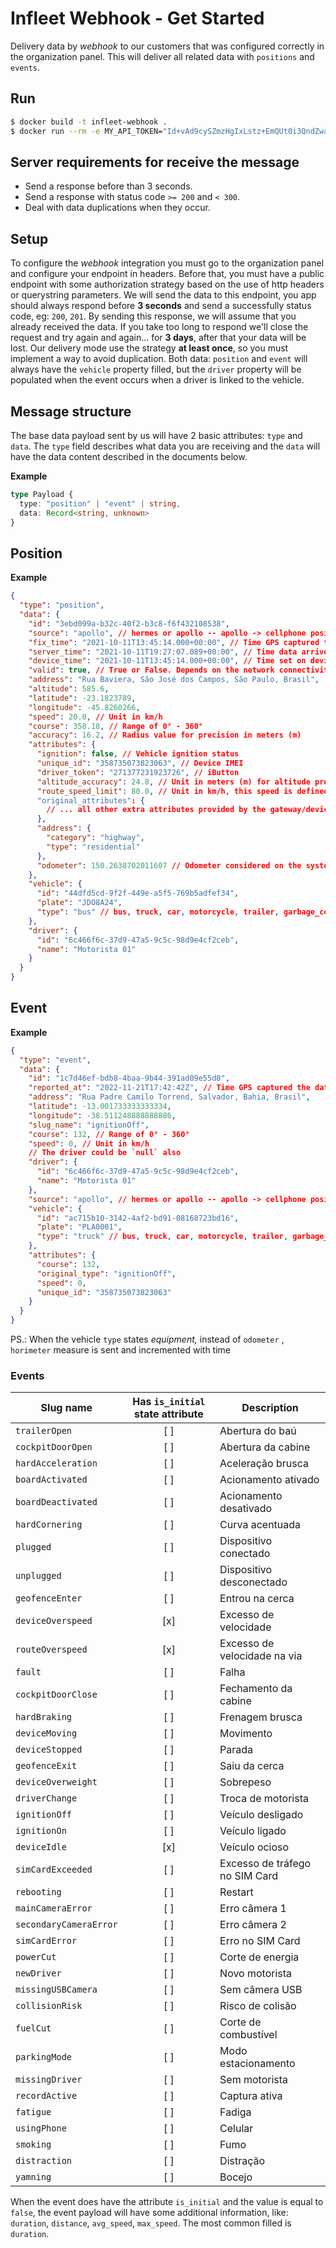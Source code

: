 # Infleet Webhook - Get Started

Delivery data by _webhook_ to our customers that was configured correctly
in the organization panel. This will deliver all related data with `positions`
and `events`.

## Run

```bash
$ docker build -t infleet-webhook .
$ docker run --rm -e MY_API_TOKEN="Id+vAd9cySZmzHgIxLstz+EmQUt0i3QndZwaa5yj/0ZjoDlRNELznQwN88je6iXa" -e PORT=5001 -p "5001:5001" infleet-webhook
```

## Server requirements for receive the message

- Send a response before than 3 seconds.
- Send a response with status code `>= 200` and `< 300`.
- Deal with data duplications when they occur.

## Setup

To configure the _webhook_ integration you must go to the organization panel and
configure your endpoint in headers. Before that, you must have a public endpoint
with some authorization strategy based on the use of http headers or querystring
parameters. We will send the data to this endpoint, you app should always
respond before **3 seconds** and send a successfully status code, eg: `200`, `201`.
By sending this response, we will assume that you already received the data.
If you take too long to respond we'll close the request and try again and again...
for **3 days**, after that your data will be lost.
Our delivery mode use the strategy **at least once**, so you must implement a way
to avoid duplication.
Both data: `position` and `event` will always have the `vehicle` property filled,
but the `driver` property will be populated when the event occurs when a driver
is linked to the vehicle.

## Message structure

The base data payload sent by us will have 2 basic attributes: `type` and `data`.
The `type` field describes what data you are receiving and the `data` will have
the data content described in the documents below.

**Example**

```ts
type Payload {
  type: "position" | "event" | string,
  data: Record<string, unknown>
}
```

## Position

**Example**

```json
{
  "type": "position",
  "data": {
    "id": "3ebd099a-b32c-40f2-b3c8-f6f432108538",
    "source": "apollo", // hermes or apollo -- apollo -> cellphone position; hermes --> tracker position
    "fix_time": "2021-10-11T13:45:14.000+00:00", // Time GPS captured the data. Recommended usage to track
    "server_time": "2021-10-11T19:27:07.089+00:00", // Time data arrived on server
    "device_time": "2021-10-11T13:45:14.000+00:00", // Time set on device when data was generated
    "valid": true, // True or False. Depends on the network connectivity status.
    "address": "Rua Baviera, São José dos Campos, São Paulo, Brasil",
    "altitude": 585.6,
    "latitude": -23.1823789,
    "longitude": -45.8260266,
    "speed": 20.0, // Unit in km/h
    "course": 358.18, // Range of 0° - 360°
    "accuracy": 16.2, // Radius value for precision in meters (m)
    "attributes": {
      "ignition": false, // Vehicle ignition status
      "unique_id": "358735073823063", // Device IMEI
      "driver_token": "271377231923726", // iButton
      "altitude_accuracy": 24.8, // Unit in meters (m) for altitude precision
      "route_speed_limit": 80.0, // Unit in km/h, this speed is defined by: https://wiki.openstreetmap.org/wiki/OSM_tags_for_routing/Maxspeed#Brazil
      "original_attributes": {
        // ... all other extra attributes provided by the gateway/device
      },
      "address": {
        "category": "highway",
        "type": "residential"
      },
      "odometer": 150.2638702011607 // Odometer considered on the system
    },
    "vehicle": {
      "id": "44dfd5cd-9f2f-449e-a5f5-769b5adfef34",
      "plate": "JDO8A24",
      "type": "bus" // bus, truck, car, motorcycle, trailer, garbage_collector
    },
    "driver": {
      "id": "6c466f6c-37d9-47a5-9c5c-98d9e4cf2ceb",
      "name": "Motorista 01"
    }
  }
}
```

## Event

**Example**

```json
{
  "type": "event",
  "data": {
    "id": "1c7d46ef-bdb8-4baa-9b44-391ad09e55d8",
    "reported_at": "2022-11-21T17:42:42Z", // Time GPS captured the data. Recommended usage to track
    "address": "Rua Padre Camilo Torrend, Salvador, Bahia, Brasil",
    "latitude": -13.001733333333334,
    "longitude": -38.511248888888886,
    "slug_name": "ignitionOff",
    "course": 132, // Range of 0° - 360°
    "speed": 0, // Unit in km/h
    // The driver could be `null` also
    "driver": {
      "id": "6c466f6c-37d9-47a5-9c5c-98d9e4cf2ceb",
      "name": "Motorista 01"
    },
    "source": "apollo", // hermes or apollo -- apollo -> cellphone position; hermes --> tracker position
    "vehicle": {
      "id": "ac715b10-3142-4af2-bd91-08168723bd16",
      "plate": "PLA0001",
      "type": "truck" // bus, truck, car, motorcycle, trailer, garbage_collector
    },
    "attributes": {
      "course": 132,
      "original_type": "ignitionOff",
      "speed": 0,
      "unique_id": "358735073823063"
    }
  }
}
```

PS.: When the vehicle `type` states _equipment,_ instead of `odometer` , `horimeter` measure is
sent and incremented with time

### Events

| Slug name             | Has `is_initial` state attribute | Description                    |
| --------------------- | :------------------------------: | ------------------------------ |
| `trailerOpen`         |               [ ]                | Abertura do baú                |
| `cockpitDoorOpen`     |               [ ]                | Abertura da cabine             |
| `hardAcceleration`    |               [ ]                | Aceleração brusca              |
| `boardActivated`      |               [ ]                | Acionamento ativado            |
| `boardDeactivated`    |               [ ]                | Acionamento desativado         |
| `hardCornering`       |               [ ]                | Curva acentuada                |
| `plugged`             |               [ ]                | Dispositivo conectado          |
| `unplugged`           |               [ ]                | Dispositivo desconectado       |
| `geofenceEnter`       |               [ ]                | Entrou na cerca                |
| `deviceOverspeed`     |               [x]                | Excesso de velocidade          |
| `routeOverspeed`      |               [x]                | Excesso de velocidade na via   |
| `fault`               |               [ ]                | Falha                          |
| `cockpitDoorClose`    |               [ ]                | Fechamento da cabine           |
| `hardBraking`         |               [ ]                | Frenagem brusca                |
| `deviceMoving`        |               [ ]                | Movimento                      |
| `deviceStopped`       |               [ ]                | Parada                         |
| `geofenceExit`        |               [ ]                | Saiu da cerca                  |
| `deviceOverweight`    |               [ ]                | Sobrepeso                      |
| `driverChange`        |               [ ]                | Troca de motorista             |
| `ignitionOff`         |               [ ]                | Veículo desligado              |
| `ignitionOn`          |               [ ]                | Veículo ligado                 |
| `deviceIdle`          |               [x]                | Veículo ocioso                 |
| `simCardExceeded`     |               [ ]                | Excesso de tráfego no SIM Card |
| `rebooting`           |               [ ]                | Restart                        |
| `mainCameraError`     |               [ ]                | Erro câmera 1                  | 
| `secondaryCameraError`|               [ ]                | Erro câmera 2                  |
| `simCardError`        |               [ ]                | Erro no SIM Card               |
| `powerCut`            |               [ ]                | Corte de energia               |
| `newDriver`           |               [ ]                | Novo motorista                 |
| `missingUSBCamera`    |               [ ]                | Sem câmera USB                 |
| `collisionRisk`       |               [ ]                | Risco de colisão               |
| `fuelCut`             |               [ ]                | Corte de combustível           |
| `parkingMode`         |               [ ]                | Modo estacionamento            |
| `missingDriver`       |               [ ]                | Sem motorista                  |
| `recordActive`        |               [ ]                | Captura ativa                  |
| `fatigue`             |               [ ]                | Fadiga                         |
| `usingPhone`          |               [ ]                | Celular                        |
| `smoking`             |               [ ]                | Fumo                           |
| `distraction`         |               [ ]                | Distração                      |
| `yamning`             |               [ ]                | Bocejo                         |

When the event does have the attribute `is_initial` and the value is equal to `false`,
the event payload will have some additional information, like: `duration`, `distance`,
`avg_speed`, `max_speed`. The most common filled is `duration`.
